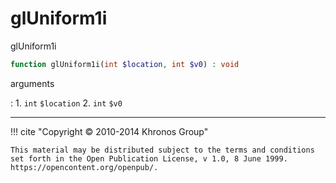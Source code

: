 # glUniform1i
glUniform1i

```php
function glUniform1i(int $location, int $v0) : void
```



arguments

:    1. `int` `$location` 
    2. `int` `$v0` 



---
     

!!! cite "Copyright © 2010-2014 Khronos Group"

    This material may be distributed subject to the terms and conditions set forth in the Open Publication License, v 1.0, 8 June 1999. https://opencontent.org/openpub/.